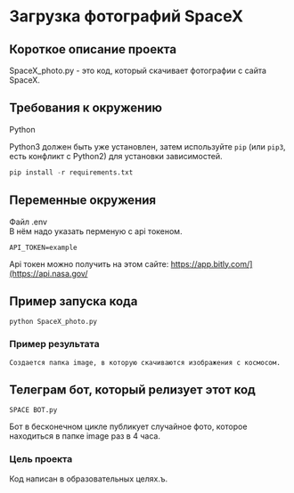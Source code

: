 # Загрузка фотографий SpaceX

## Короткое описание проекта
SpaceX_photo.py - это код, который скачивает фотографии с сайта SpaceX.

## Требования к окружению
Python

Python3 должен быть уже установлен,
затем используйте `pip` (или `pip3`, есть конфликт с Python2) для установки зависимостей.
```python
pip install -r requirements.txt
```

## Переменные окружения
Файл .env      
В нём надо указать перменую с api токеном.
```
API_TOKEN=example
```

Api токен можно получить на этом сайте: https://app.bitly.com/](https://api.nasa.gov/

## Пример запуска кода
```
python SpaceX_photo.py
```

### Пример результата
```
Создается папка image, в которую скачиваются изображения с космосом.
```

## Телеграм бот, который релизует этот код
```
SPACE BOT.py
```
Бот в бесконечном цикле публикует случайное фото, которое находиться в папке image раз в 4 часа.



### Цель проекта

Код написан в образовательных целях.ъ.
